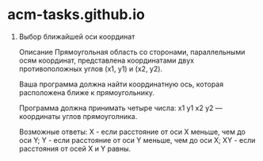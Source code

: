 # acm-tasks.github.io

1) Выбор ближайшей оси координат

    Описание
    Прямоугольная область со сторонами, параллельными осям координат, представлена координатами двух противоположных углов (x1, y1) и 
    (x2, y2).

    Ваша программа должна найти координатную ось, которая расположена ближе к прямоугольнику. 

    Программа должна принимать четыре числа:
    x1 y1 x2 y2 — координаты углов прямоуголника.

    Возможные ответы:
      X - если расстояние от оси X меньше, чем до оси Y;
      Y - если расстояние от оси Y меньше, чем до оси X;
      XY - если расстояния от осей X и Y равны.